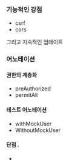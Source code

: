 

### 기능적인 강점

- csrf
- cors

그리고 지속적인 업데이트


### 어노테이션 


#### 권한의 계층화

- preAuthorized
- permitAll

#### 테스트 어노테이션 

- withMockUser
- WithoutMockUser



#### 단점 .

- 